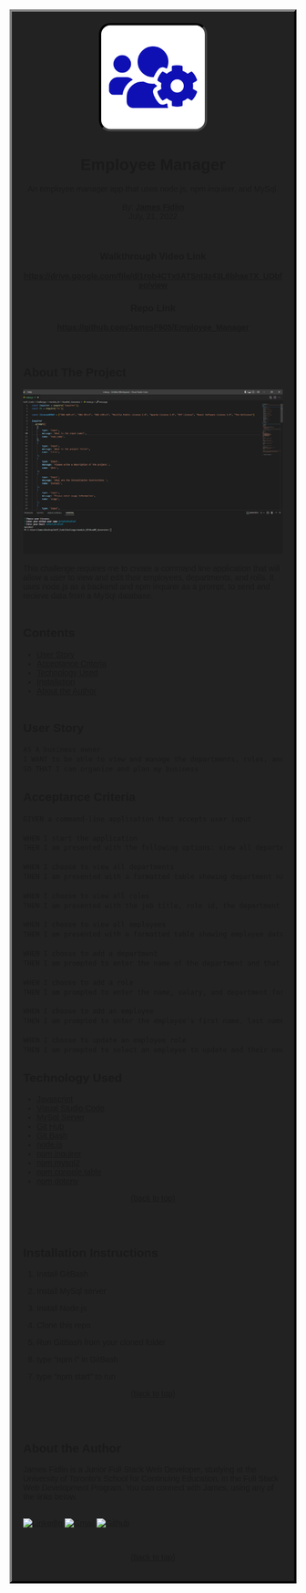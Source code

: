 <div style="background:#222; border: 4px outset #333; padding:20px; font-family:arial">
<div id="top"></div>
<div align="center">
<a href="https://gist.github.com/JamesF905">
<img src="images/logo.png" alt="Logo" width="40%" style="border: 4px inset #444; background:#333; border-radius: 20px">
</a>

# Employee Manager

<p align="center">
  An employee manager app that uses node.js, npm inquirer, and MySql. <br><br>By: <a href="https://github.com/JamesF905" target="_blank"><strong>James Fidlin</strong></a><br/>July, 21, 2022
</p>
<br />

### Walkthrough Video Link

<p align="center">
    <a href="https://drive.google.com/file/d/1rob4CTx5ATSnt3z43L6bhaeTX_UDbfeo/view"><strong>https://drive.google.com/file/d/1rob4CTx5ATSnt3z43L6bhaeTX_UDbfeo/view</strong></a>
</p>

### Repo Link

<p align="center">
    <a href="https://github.com/JamesF905/Employee_Manager"><strong>https://github.com/JamesF905/Employee_Manager</strong></a>
</p>
<br />
</div>

## About The Project

[![Employee_Manager][product-screenshot]](https://github.com/JamesF905/Employee_Manager)

This challenge requires me to create a command line application that will allow a user to view and edit their employees, departments, and rolls. It uses node.js as a backend and npm inquirer as a prompt, to send and recieve data from a MySql database.
<br /><br />

## Contents
* [User Story](#User-Story)
* [Acceptance Criteria](#Acceptance-Criteria)
* [Technology Used](#Technology-Used)
* [Installation](#Installation-Instructions)
* [About the Author](#About-the-Author)
<br/><br/>

## User Story

```md
AS A business owner
I WANT to be able to view and manage the departments, roles, and employees in my company
SO THAT I can organize and plan my business
```

## Acceptance Criteria

```md
GIVEN a command-line application that accepts user input

WHEN I start the application
THEN I am presented with the following options: view all departments, view all roles, view all employees, add a department, add a role, add an employee, and update an employee role

WHEN I choose to view all departments
THEN I am presented with a formatted table showing department names and department ids

WHEN I choose to view all roles
THEN I am presented with the job title, role id, the department that role belongs to, and the salary for that role

WHEN I choose to view all employees
THEN I am presented with a formatted table showing employee data, including employee ids, first names, last names, job titles, departments, salaries, and managers that the employees report to

WHEN I choose to add a department
THEN I am prompted to enter the name of the department and that department is added to the database

WHEN I choose to add a role
THEN I am prompted to enter the name, salary, and department for the role and that role is added to the database

WHEN I choose to add an employee
THEN I am prompted to enter the employee’s first name, last name, role, and manager, and that employee is added to the database

WHEN I choose to update an employee role
THEN I am prompted to select an employee to update and their new role and this information is updated in the database
```

## Technology Used 

* [Javascript](https://www.javascript.com/)
* [Visual Studio Code](https://code.visualstudio.com/)
* [MySql Server](https://dev.mysql.com/downloads/mysql/)
* [Git Hub](https://github.com/)
* [Git Bash](https://git-scm.com/)
* [node.js](https://nodejs.org/en/)
* [npm inquirer](https://www.npmjs.com/package/inquirer)
* [npm mysql2](https://www.npmjs.com/package/mysql2)
* [npm console.table](https://www.npmjs.com/package/console.table)
* [npm dotenv](https://www.npmjs.com/package/dotenv)

<p align="center"><a href="#contents">(back to top)</a></p>
<br/><br/>

## Installation Instructions 

1) Install GitBash

2) Install MySql server

3) Install Node.js

4) Clone this repo

5) Run GitBash from your cloned folder

6) type "npm i" in GitBash

7) type "npm start" to run 

<p align="center"><a href="#contents">(back to top)</a></p>
<br/><br/>

## About the Author

James Fidlin is a Junior Full Stack Web Developer, studying at the University of Toronto's School for Continuing Education, in the Full Stack Web Development Program. You can connect with James, using any of the links below.
<br/><br/>

[![LinkedIn][linkedin-shield]][linkedin-url] [![Gmail][gmail-shield]][Gmail-url] [![Github][Github-shield]][Github-url]

<br/>

<p align="center"><a href="#contents">(back to top)</a></p>
</div>



[Gmail-shield]: https://img.shields.io/badge/Gmail-D14836?style=for-the-badge&logo=gmail&logoColor=white
[Gmail-url]: mailto:jameslfidlin@gmail.com?

[linkedin-shield]: https://img.shields.io/badge/LinkedIn-0077B5?style=for-the-badge&logo=linkedin&logoColor=white
[linkedin-url]: https://www.linkedin.com/in/james-fidlin-98853a239/

[Github-shield]: https://img.shields.io/badge/Github-white?style=for-the-badge&logo=Github&logoColor=222
[Github-url]: https://github.com/JamesF905

[product-screenshot]: images/Project_Screenshot.png